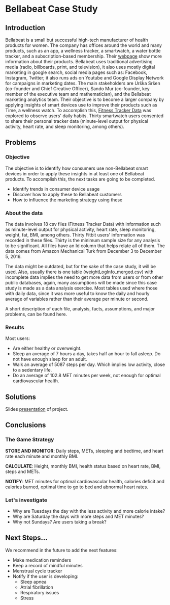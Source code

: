 # Bellabeat Case Study

## Introduction
Bellabeat is a small but successful high-tech manufacturer of health products for women. The company has offices around the world and many products, such as an app, a wellness tracker, a smartwatch, a water bottle tracker, and a subscription-based membership. Their [webpage](https://bellabeat.com/) show more information about their products. Bellabeat uses traditional advertising media (radio, billboards, print, and television), it also uses mostly digital marketing in google search, social media pages such as: Facebook, Instagram, Twitter; it also runs ads on Youtube and Google Display Network for campaigns in marketing dates.
The main stakeholders are Urška Sršen (co-founder and Chief Creative Officer), Sando Mur (co-founder, key member of the executive team and mathematician), and the Bellabeat marketing analytics team.
Their objective is to become a larger company by applying insights of smart devices use to improve their products such as Time, a wellness watch.  To accomplish this, [Fitness Tracker Data](https://www.kaggle.com/arashnic/fitbit) was explored to observe users' daily habits. Thirty smartwatch users consented to share their personal tracker data (minute-level output for physical activity, heart rate, and sleep monitoring, among others).


## Problems
### Objective
The objective is to identify how consumers use non-Bellabeat smart devices in order to apply these insights in at least one of Bellabeat products. To accomplish this, the next tasks are going to be completed.
- Identify trends in consumer device usage
- Discover how to apply these to Bellabeat customers
- How to influence the marketing strategy using these

### About the data
The data involves 18 csv files (Fitness Tracker Data) with information such as minute-level output for physical activity, heart rate, sleep monitoring, weight, fat, BMI, among others. Thirty Fitbit users' information was recorded in these files. Thirty is the minimum sample size for any analysis to be significant. All files have an Id column that helps relate all of them.  The data comes from Amazon Mechanical Turk from December 3 to December 5, 2016.

The data might be outdated, but for the sake of the case study, it will be used. Also, usually there is one table (weightLogInfo_merged.csv) with incomplete data implies the need to get more data from users or from other public databases, again, many assumptions will be made since this case study is made as a data analysis exercise. Most tables used where those with daily data, since it was more useful to know the daily and hourly average of variables rather than their average per minute or second.

A short description of each file, analysis, facts, assumptions, and major problems, can be found here. 

### Results
Most users:
- Are either healthy or overweight.
- Sleep an average of 7 hours a day, takes half an hour to fall asleep. Do not have enough sleep for an adult.
- Walk an average of 5087 steps per day. Which implies low activity, close to a sedentary life.
- Do an average of 102.8 MET minutes per week, not enough for optimal cardiovascular health.


## Solutions


Slides [presentation](https://docs.google.com/presentation/d/1RpI9FruQ30nTynJisbiWwfcVvknLacR8COnLISjaBTY/edit?usp=sharing) of project.

## Conclusions
### The Game Strategy
**STORE AND MONITOR**: Daily steps, METs, sleeping and bedtime, and heart rate each minute and monthly BMI.

**CALCULATE**: Height, monthly BMI, health status based on heart rate, BMI, steps and METs.  

**NOTIFY**: MET minutes for optimal cardiovascular health, calories deficit and calories burned, optimal time to go to bed and abnormal heart rates.

### Let's investigate
- Why are Tuesdays the day with the less activity and more calorie intake?
- Why are Saturday the days with more steps and MET minutes?
- Why not Sundays? Are users taking a break?


## Next Steps...
We recommend in the future to add the next features:
- Make medication reminders
- Keep a record of mindful minutes
- Menstrual cycle tracker
- Notify if the user is developing:
  - Sleep apnea
  - Atrial fibrillation
  - Respiratory issues
  - Stress
